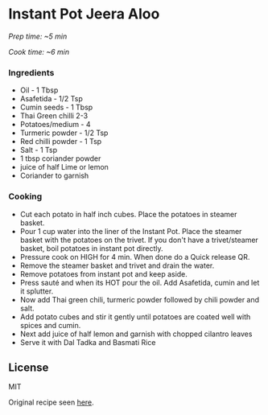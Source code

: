 # Instant Pot Jeera Aloo

*Prep time: ~5 min*

*Cook time: ~6 min*

### Ingredients

 - Oil - 1 Tbsp
 - Asafetida - 1/2 Tsp
 - Cumin seeds - 1 Tbsp
 - Thai Green chilli 2-3
 - Potatoes/medium - 4
 - Turmeric powder - 1/2 Tsp
 - Red chilli powder - 1 Tsp
 - Salt - 1 Tsp
 - 1 tbsp coriander powder
 - juice of half Lime or lemon
 - Coriander to garnish

### Cooking

 - Cut each potato in half inch cubes. Place the potatoes in steamer basket.
 - Pour 1 cup water into the liner of the Instant Pot. Place the steamer basket with the potatoes on the trivet. If you don't have a trivet/steamer basket, boil potatoes in instant pot directly.
 - Pressure cook on HIGH for 4 min. When done do a Quick release QR.
 - Remove the steamer basket and trivet and drain the water.
 - Remove potatoes from instant pot and keep aside.
 - Press sauté and when its HOT pour the oil. Add Asafetida, cumin and let it splutter.
 - Now add Thai green chili, turmeric powder followed by chili powder and salt.
 - Add potato cubes and stir it gently until potatoes are coated well with spices and cumin.
 - Next add juice of half lemon and garnish with chopped cilantro leaves
 - Serve it with Dal Tadka and Basmati Rice


License
----

MIT

Original recipe seen [here](https://thebellyrulesthemind.net/wp-json/mv-create/v1/creations/192/print).